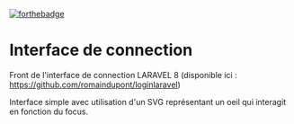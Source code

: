 [![forthebadge](https://forthebadge.com/images/badges/built-by-developers.svg)](https://forthebadge.com)

# Interface de connection
Front de l'interface de connection LARAVEL 8 (disponible ici : https://github.com/romaindupont/loginlaravel)

Interface simple avec utilisation d'un SVG représentant un oeil qui interagit en fonction du focus.






